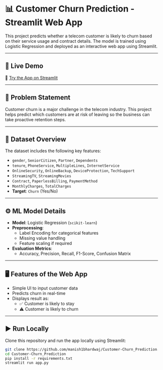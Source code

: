 # 📊 Customer Churn Prediction - Streamlit Web App

This project predicts whether a telecom customer is likely to churn based on their service usage and contract details. The model is trained using Logistic Regression and deployed as an interactive web app using Streamlit.

---

## 🚀 Live Demo

🔗 [Try the App on Streamlit](https://manish1bhardwaj-customer-churn-prediction.streamlit.app/)

---

## 🧠 Problem Statement

Customer churn is a major challenge in the telecom industry. This project helps predict which customers are at risk of leaving so the business can take proactive retention steps.

---

## 📁 Dataset Overview

The dataset includes the following key features:

- `gender`, `SeniorCitizen`, `Partner`, `Dependents`
- `tenure`, `PhoneService`, `MultipleLines`, `InternetService`
- `OnlineSecurity`, `OnlineBackup`, `DeviceProtection`, `TechSupport`
- `StreamingTV`, `StreamingMovies`
- `Contract`, `PaperlessBilling`, `PaymentMethod`
- `MonthlyCharges`, `TotalCharges`
- **Target**: `Churn` (Yes/No)

---

## ⚙️ ML Model Details

- **Model**: Logistic Regression (`scikit-learn`)
- **Preprocessing**:
  - Label Encoding for categorical features
  - Missing value handling
  - Feature scaling if required
- **Evaluation Metrics**:
  - Accuracy, Precision, Recall, F1-Score, Confusion Matrix

---

## 🖥️ Features of the Web App

- Simple UI to input customer data
- Predicts churn in real-time
- Displays result as:
  - ✅ Customer is likely to stay
  - ⚠️ Customer is likely to churn

---

## ▶️ Run Locally

Clone this repository and run the app locally using Streamlit:

```bash
git clone https://github.com/manish1bhardwaj/Customer-Churn_Prediction.git
cd Customer-Churn_Prediction
pip install -r requirements.txt
streamlit run app.py
